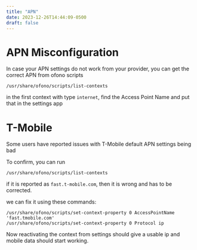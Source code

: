 ```yaml
---
title: "APN"
date: 2023-12-26T14:44:09-0500
draft: false
---
```


# APN Misconfiguration

In case your APN settings do not work from your provider, you can get the correct APN from ofono scripts

	/usr/share/ofono/scripts/list-contexts

in the first context with type `internet`, find the Access Point Name and put that in the settings app

# T-Mobile

Some users have reported issues with T-Mobile default APN settings being bad

To confirm, you can run

	/usr/share/ofono/scripts/list-contexts

if it is reported as `fast.t-mobile.com`, then it is wrong and has to be corrected.

we can fix it using these commands:

	/usr/share/ofono/scripts/set-context-property 0 AccessPointName 'fast.tmobile.com'
	/usr/share/ofono/scripts/set-context-property 0 Protocol ip

Now reactivating the context from settings should give a usable ip and mobile data should start working.
